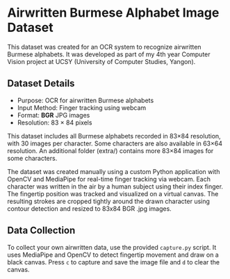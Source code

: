 # Airwritten Burmese Alphabet Image Dataset

This dataset was created for an OCR system to recognize airwritten Burmese alphabets. It was developed as part of my 4th year Computer Vision project at UCSY (University of Computer Studies, Yangon).

## Dataset Details

- Purpose: OCR for airwritten Burmese alphabets
- Input Method: Finger tracking using webcam
- Format: **BGR** JPG images
- Resolution: 83 × 84 pixels

This dataset includes all Burmese alphabets recorded in 83×84 resolution, with 30 images per character.
Some characters are also available in 63×64 resolution.
An additional folder (extra/) contains more 83×84 images for some characters.

The dataset was created manually using a custom Python application with OpenCV and MediaPipe for real-time finger tracking via webcam. Each character was written in the air by a human subject using their index finger. The fingertip position was tracked and visualized on a virtual canvas. The resulting strokes are cropped tightly around the drawn character using contour detection and resized to 83x84 BGR .jpg images.

## Data Collection

To collect your own airwritten data, use the provided `capture.py` script. It uses MediaPipe and OpenCV to detect fingertip movement and draw on a black canvas. Press `c` to capture and save the image file and `d` to clear the canvas.
